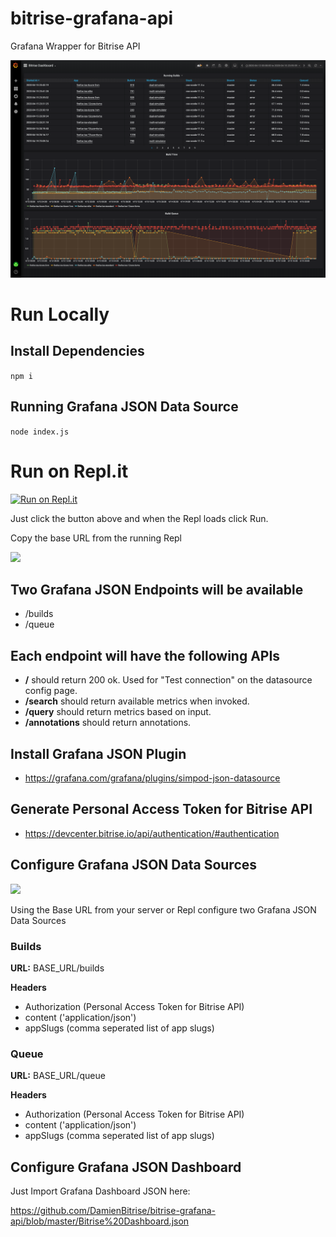 # bitrise-grafana-api

Grafana Wrapper for Bitrise API

![](images/Grafana-Dashboard.png)

# Run Locally

## Install Dependencies

```npm i```

## Running Grafana JSON Data Source

```node index.js```

# Run on Repl.it

[![Run on Repl.it](https://repl.it/badge/github/DamienBitrise/bitrise-grafana-api)](https://repl.it/github/DamienBitrise/bitrise-grafana-api)

Just click the button above and when the Repl loads click Run.

Copy the base URL from the running Repl

![](images/replit-url.png)

## Two Grafana JSON Endpoints will be available

- /builds
- /queue

## Each endpoint will have the following APIs

- **/** should return 200 ok. Used for "Test connection" on the datasource config page.
- **/search** should return available metrics when invoked.
- **/query** should return metrics based on input.
- **/annotations** should return annotations.

## Install Grafana JSON Plugin

- https://grafana.com/grafana/plugins/simpod-json-datasource

## Generate Personal Access Token for Bitrise API

- https://devcenter.bitrise.io/api/authentication/#authentication

## Configure Grafana JSON Data Sources

![](images/JSON-Plugin-Config.png)

Using the Base URL from your server or Repl configure two Grafana JSON Data Sources

### Builds

**URL:** BASE_URL/builds

**Headers**
- Authorization (Personal Access Token for Bitrise API)
- content ('application/json')
- appSlugs (comma seperated list of app slugs)

### Queue

**URL:** BASE_URL/queue

**Headers**
- Authorization (Personal Access Token for Bitrise API)
- content ('application/json')
- appSlugs (comma seperated list of app slugs)

## Configure Grafana JSON Dashboard

Just Import Grafana Dashboard JSON here:

https://github.com/DamienBitrise/bitrise-grafana-api/blob/master/Bitrise%20Dashboard.json
